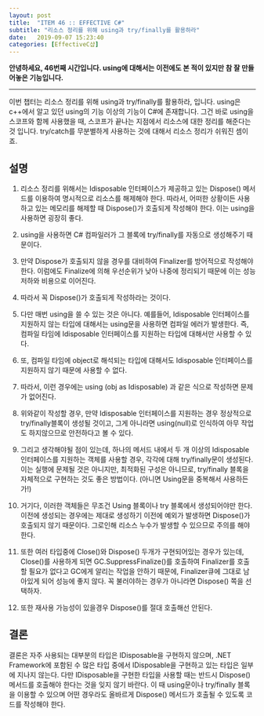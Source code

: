 ```yaml
---
layout: post
title:  "ITEM 46 :: EFFECTIVE C#"
subtitle: "리소스 정리를 위해 using과 try/finally를 활용하라"
date:   2019-09-07 15:23:40
categories: [EffectiveC샵]
---
```


**안녕하세요, 46번째 시간입니다. using에 대해서는 이전에도 본 적이 있지만 참 잘 만들어놓은 기능입니다.**

___

이번 챕터는 리소스 정리를 위해 using과 try/finally를 활용하라, 입니다.
using은 c++에서 알고 있던 using의 기능 이상의 기능이 C#에 존재합니다.
그건 바로 using을 스코프와 함께 사용했을 때, 스코프가 끝나는 지점에서 리소스에 대한 정리를 해준다는 것 입니다.
try/catch를 무분별하게 사용하는 것에 대해서 리소스 정리가 쉬워진 셈이죠. 

## 설명

1. 리소스 정리를 위해서는 Idisposable 인터페이스가 제공하고 있는 Dispose() 메서드를 이용하여 명시적으로 리소스를 해제해야 한다. 따라서, 어떠한 상황이든 사용하고 있는 메모리를 해제할 때 Dispose()가 호출되게 작성해야 한다. 이는 using을 사용하면 굉장히 좋다.

2. using을 사용하면 C# 컴파일러가 그 블록에 try/finally를 자동으로 생성해주기 때문이다.

3. 만약 Dispose가 호출되지 않을 경우를 대비하여 Finalizer를 방어적으로 작성해야 한다. 이럼에도 Finalize에 의해 우선순위가 낮아 나중에 정리되기 때문에 이는 성능저하와 비용으로 이어진다.


4. 따라서 꼭 Dispose()가 호출되게 작성하라는 것이다.


5. 다만 매번 using을 쓸 수 있는 것은 아니다. 예를들어, Idisposable 인터페이스를 지원하지 않는 타입에 대해서는 using문을 사용하면 컴파일 에러가 발생한다. 즉, 컴파일 타임에 Idisposable 인터페이스를 지원하는 타입에 대해서만 사용할 수 있다.

6. 또, 컴파일 타임에 object로 해석되는 타입에 대해서도 Idisposable 인터페이스를 지원하지 않기 때문에 사용할 수 없다.

7. 따라서, 이런 경우에는 using (obj as Idisposable) 과 같은 식으로 작성하면 문제가 없어진다.

8. 위와같이 작성할 경우, 만약 Idisposable 인터페이스를 지원하는 경우 정상적으로 try/finally블록이 생성될 것이고, 그게 아니라면 using(null)로 인식하여 아무 작업도 하지않으므로 안전하다고 볼 수 있다.

9. 그리고 생각해야될 점이 있는데, 하나의 메서드 내에서 두 개 이상의  Idisposable 인터페이스를 지원하는 객체를 사용할 경우, 각각에 대해 try/finally문이 생성된다. 이는 실행에 문제될 것은 아니지만, 최적화된 구성은 아니므로, try/finally 블록을 자체적으로 구현하는 것도 좋은 방법이다. (아니면 Using문을 중복해서 사용하든가!)

10. 거기다, 이러한 객체들은 무조건 Using 블록이나 try 블록에서 생성되어야만 한다. 이전에 생성되는 경우에는 제대로 생성하기 이전에 예외가 발생하면 Dispose()가 호출되지 않기 때문이다. 그로인해 리소스 누수가 발생할 수 있으므로 주의를 해야한다.

11. 또한 여러 타입중에 Close()와 Dispose() 두개가 구현되어있는 경우가 있는데, Close()를 사용하게 되면 GC.SuppressFinalize()를 호출하여 Finalizer를 호출할 필요가 없다고 GC에게 알리는 작업을 안하기 때문에, Finalizer큐에 그대로 남아있게 되어 성능에 좋지 않다. 꼭 불러야하는 경우가 아니라면 Dispose() 쪽을 선택하자.


12. 또한 재사용 가능성이 있을경우 Dispose()를 절대 호출해선 안된다.

## 결론
	
결론은 자주 사용되는 대부분의 타입은 IDisposable을 구현하지 않으며, .NET Framework에 포함된 수 많은 타입 중에서 IDisposable을 구현하고 있는 타입은 일부에 지나지 않는다. 다만 IDisposable을 구현한 타입을 사용할 때는 반드시 Dispose() 메서드를 호출해야 한다는 것을 잊지 않기 바란다. 이 때 using문이나 try/finally 블록을 이용할 수 있으며 어떤 경우라도 올바르게 Dispose() 메서드가 호출될 수 있도록 코드를 작성해야 한다.



